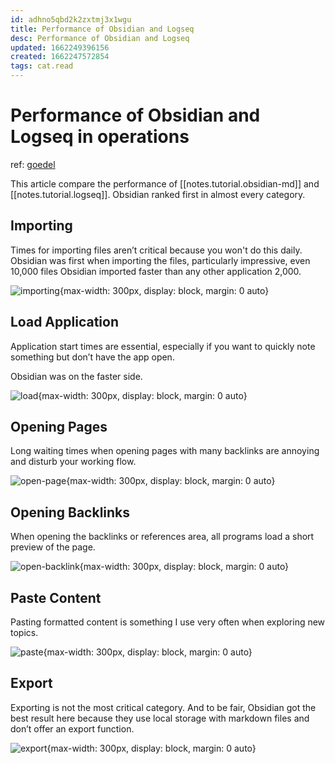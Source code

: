 ```yaml
---
id: adhno5qbd2k2zxtmj3x1wgu
title: Performance of Obsidian and Logseq
desc: Performance of Obsidian and Logseq
updated: 1662249396156
created: 1662247572854
tags: cat.read
---
```

# Performance of Obsidian and Logseq in operations

ref: [goedel](https://www.goedel.io/p/tft-performance-interim-results)

This article compare the performance of [[notes.tutorial.obsidian-md]] and [[notes.tutorial.logseq]]. Obsidian ranked first in almost every category.

## Importing

Times for importing files aren’t critical because you won't do this daily. Obsidian was first when importing the files, particularly impressive, even 10,000 files Obsidian imported faster than any other application 2,000.

![importing](https://substackcdn.com/image/fetch/w_1456,c_limit,f_webp,q_auto:good,fl_progressive:steep/https%3A%2F%2Fbucketeer-e05bbc84-baa3-437e-9518-adb32be77984.s3.amazonaws.com%2Fpublic%2Fimages%2F313fc8c5-b22c-4928-988d-51410250c568_2675x1655.png){max-width: 300px, display: block, margin: 0 auto}

## Load Application

Application start times are essential, especially if you want to quickly note something but don’t have the app open.

Obsidian was on the faster side.

![load](https://substackcdn.com/image/fetch/w_1456,c_limit,f_webp,q_auto:good,fl_progressive:steep/https%3A%2F%2Fbucketeer-e05bbc84-baa3-437e-9518-adb32be77984.s3.amazonaws.com%2Fpublic%2Fimages%2F0d9b0d98-c3c5-46ab-96bb-ff1389c0526d_2466x1655.png){max-width: 300px, display: block, margin: 0 auto}

## Opening Pages

Long waiting times when opening pages with many backlinks are annoying and disturb your working flow.

![open-page](https://substackcdn.com/image/fetch/w_1456,c_limit,f_webp,q_auto:good,fl_progressive:steep/https%3A%2F%2Fbucketeer-e05bbc84-baa3-437e-9518-adb32be77984.s3.amazonaws.com%2Fpublic%2Fimages%2F1ea2b76b-4532-43ef-81b3-766bb289deea_2401x1653.png){max-width: 300px, display: block, margin: 0 auto}

## Opening Backlinks

When opening the backlinks or references area, all programs load a short preview of the page.

![open-backlink](https://substackcdn.com/image/fetch/w_1456,c_limit,f_webp,q_auto:good,fl_progressive:steep/https%3A%2F%2Fbucketeer-e05bbc84-baa3-437e-9518-adb32be77984.s3.amazonaws.com%2Fpublic%2Fimages%2F5c5c0a79-d55c-4e01-983f-936916f0f1e8_2395x1651.png){max-width: 300px, display: block, margin: 0 auto}

## Paste Content

Pasting formatted content is something I use very often when exploring new topics.

![paste](https://substackcdn.com/image/fetch/w_1456,c_limit,f_webp,q_auto:good,fl_progressive:steep/https%3A%2F%2Fbucketeer-e05bbc84-baa3-437e-9518-adb32be77984.s3.amazonaws.com%2Fpublic%2Fimages%2F5179e39f-06ea-44a3-86f2-548e47e80132_2421x1650.png){max-width: 300px, display: block, margin: 0 auto}

## Export

Exporting is not the most critical category. And to be fair, Obsidian got the best result here because they use local storage with markdown files and don’t offer an export function.

![export](https://substackcdn.com/image/fetch/w_1456,c_limit,f_webp,q_auto:good,fl_progressive:steep/https%3A%2F%2Fbucketeer-e05bbc84-baa3-437e-9518-adb32be77984.s3.amazonaws.com%2Fpublic%2Fimages%2Ff6c461ef-d8ed-4c62-bba2-8a225e52fb2b_2403x1652.png){max-width: 300px, display: block, margin: 0 auto}